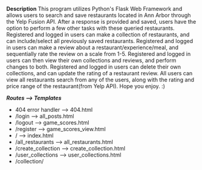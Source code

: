 **Description**
This program utilizes Python's Flask Web Framework and allows users to search and save restaurants located in Ann Arbor through the Yelp Fusion API. After a response is provided and saved, users have the option to perform a few other tasks with these queried restaurants. Registered and logged in users can make a collection of restaurants, and can include/select all previously saved restaurants. Registered and logged in users can make a review about a restaurant/experience/meal, and sequentially rate the review on a scale from 1-5. Registered and logged in users can then view their own collections and reviews, and perform changes to both. Registered and logged in users can delete their own collections, and can update the rating of a restaurant review. All users can view all restaurants search from any of the users, along with the rating and price range of the restaurant(from Yelp API). Hope you enjoy. :)

**_Routes --> Templates_**
- 404 error handler --> 404.html
- /login --> all_posts.html
- /logout --> game_scores.html
- /register --> game_scores_view.html
- / --> index.html
- /all_restaurants --> all_restaurants.html
- /create_collection --> create_collection.html
- /user_collections --> user_collections.html
- /collection/<title> --> select_collection.html
- /delete/<id> --> user_collections.html
- /create_review --> create_review.html
- /user_reviews --> user_reviews.html
- /review/<id> --> review_list.html
- /update_review/<id> --> update_review.html

**Checklist**
- [X] Ensure that your SI364final.py file has all the setup (app.config values, import statements, code to run the app if that file is run, etc) necessary to run the Flask application, and the application runs correctly on http://localhost:5000 (and the other routes you set up). Your main file must be called SI364final.py, but of course you may include other files if you need**. 

- [X]  A user should be able to load http://localhost:5000 and see the first page they ought to see on the application. 

- [X]  Include navigation in base.html with links (using a href tags) that lead to every other page in the application that a user should be able to click on. (e.g. in the lecture examples from the Feb 9 lecture, like this ) 

- [X]  Ensure that all templates in the application inherit (using template inheritance, with extends) from base.html and include at least one additional block. 

- [X]  Must use user authentication (which should be based on the code you were provided to do this e.g. in HW4). 

- [X]  Must have data associated with a user and at least 2 routes besides logout that can only be seen by logged-in users. 

- [X]  At least 3 model classes besides the User class. 

- [X]  At least one one:many relationship that works properly built between 2 models. 

- [X]  At least one many:many relationship that works properly built between 2 models. 

- [X]  Successfully save data to each table. 

- [X]  Successfully query data from each of your models (so query at least one column, or all data, from every database table you have a model for) and use it to effect in the application (e.g. won't count if you make a query that has no effect on what you see, what is saved, or anything that happens in the app). 

- [X]  At least one query of data using an .all() method and send the results of that query to a template. 

- [X]  At least one query of data using a .filter_by(... and show the results of that query directly (e.g. by sending the results to a template) or indirectly (e.g. using the results of the query to make a request to an API or save other data to a table). 

- [X]  At least one helper function that is not a get_or_create function should be defined and invoked in the application. 

- [X]  At least two get_or_create functions should be defined and invoked in the application (such that information can be saved without being duplicated / encountering errors). 

- [X]  At least one error handler for a 404 error and a corresponding template. 

- [X]  Include at least 4 template .html files in addition to the error handling template files.

    - [X]  At least one Jinja template for loop and at least two Jinja template conditionals should occur amongst the templates.

- [X]  At least one request to a REST API that is based on data submitted in a WTForm OR data accessed in another way online (e.g. scraping with BeautifulSoup that does accord with other involved sites' Terms of Service, etc).

    - [X]  Your application should use data from a REST API or other source such that the application processes the data in some way and saves some information that came from the source to the database (in some way).

- [X]  At least one WTForm that sends data with a GET request to a new page. 

- [X]  At least one WTForm that sends data with a POST request to the same page. (NOT counting the login or registration forms provided for you in class.) 

- [X]  At least one WTForm that sends data with a POST request to a new page. (NOT counting the login or registration forms provided for you in class.) 

- [X]  At least two custom validators for a field in a WTForm, NOT counting the custom validators included in the log in/auth code. 

- [X]  Include at least one way to update items saved in the database in the application (like in HW5). 

- [X]  Include at least one way to delete items saved in the database in the application (also like in HW5). 

- [X]  Include at least one use of redirect. 

- [X]  Include at least two uses of url_for. (HINT: Likely you'll need to use this several times, really.) 

- [X]  Have at least 5 view functions that are not included with the code we have provided. (But you may have more!) 

Routes: /index, /make_review, /user_reviews, /rate-or-favorite, /user_favorites
